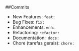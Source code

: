 
##Commits
- New Features: ```feat:```
- Bug Fixes: ```fix:```
- Enhancements: ```enh:```
- Refactoring: ```refactor:```
- Documentation:``` docs:```
- Chore (tarefas gerais): ```chore:```

